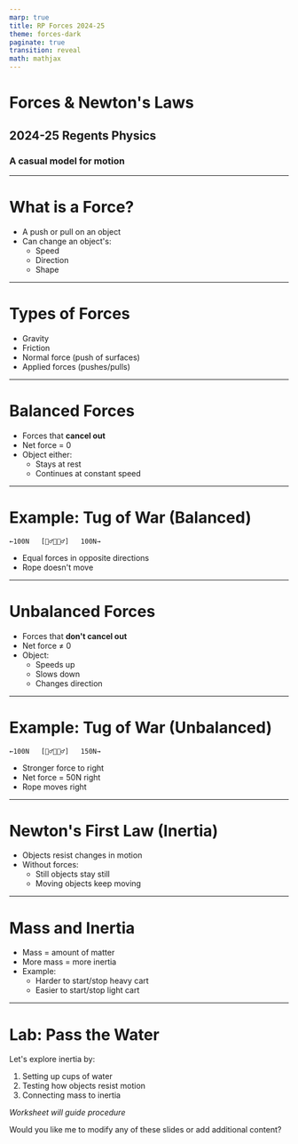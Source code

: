 ```yaml
---
marp: true
title: RP Forces 2024-25
theme: forces-dark
paginate: true
transition: reveal
math: mathjax
---
```


# Forces & Newton's Laws

## 2024-25 Regents Physics

### A casual model for **motion**

---

# What is a Force?
- A push or pull on an object
- Can change an object's:
  - Speed
  - Direction
  - Shape
---
# Types of Forces
- Gravity
- Friction
- Normal force (push of surfaces)
- Applied forces (pushes/pulls)
---
# Balanced Forces
- Forces that **cancel out**  
- Net force = 0
- Object either:
  - Stays at rest
  - Continues at constant speed
---
# Example: Tug of War (Balanced)
```
←100N   [🧍‍♂️🔴🧍‍♂️]   100N→
```
- Equal forces in opposite directions
- Rope doesn't move
---
# Unbalanced Forces
- Forces that **don't cancel out**
- Net force ≠ 0  
- Object:
  - Speeds up
  - Slows down
  - Changes direction
---
# Example: Tug of War (Unbalanced)
```
←100N   [🧍‍♂️🔴🧍‍♂️]   150N→
```
- Stronger force to right
- Net force = 50N right
- Rope moves right
---
# Newton's First Law (Inertia)
- Objects resist changes in motion
- Without forces:
  - Still objects stay still
  - Moving objects keep moving
---
# Mass and Inertia
- Mass = amount of matter
- More mass = more inertia
- Example:
  - Harder to start/stop heavy cart
  - Easier to start/stop light cart
---
# Lab: Pass the Water
Let's explore inertia by:
1. Setting up cups of water
2. Testing how objects resist motion
3. Connecting mass to inertia

*Worksheet will guide procedure*

Would you like me to modify any of these slides or add additional content?
